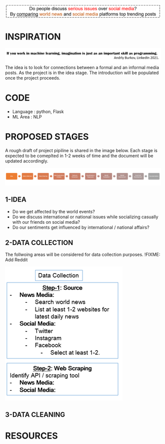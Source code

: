 ![title](images/title.PNG)

# INSPIRATION
![title](images/motivation.PNG)
The idea is to look for connections between a formal and an informal media posts. As the project is in the idea stage. The introduction will be populated once the project proceeds. 

# CODE
- Language : python, Flask
- ML Area  : NLP 

# PROPOSED STAGES
A rough draft of project pipiline is shared in the image below. Each stage is expected to be comeplted in 1-2 weeks of time and the document will be updated accordingly. 

![title](images/stages.PNG)

## 1-IDEA
- Do we get affected by the world events? 
- Do we discuss international or national issues while socializing casually with our friends on social media?
- Do our sentiments get influenced by international / national affairs?

## 2-DATA COLLECTION
The follwoing areas will be considered for data collection purposes.  !FIXME: Add Reddit

![title](images/data_collection.PNG)

## 3-DATA CLEANING



# RESOURCES
